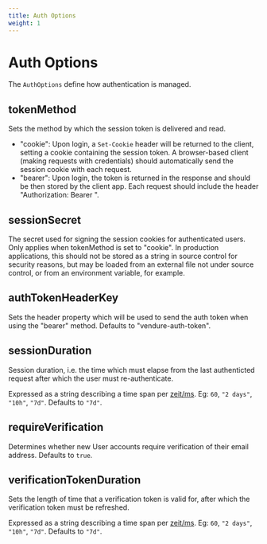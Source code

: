 ```yaml
---
title: Auth Options
weight: 1
---
```


# Auth Options

The `AuthOptions` define how authentication is managed.

## tokenMethod

Sets the method by which the session token is delivered and read.

* "cookie": Upon login, a `Set-Cookie` header will be returned to the client, setting a cookie containing the session token. A browser-based client (making requests with credentials) should automatically send the session cookie with each request.
* "bearer": Upon login, the token is returned in the response and should be then stored by the client app. Each request should include the header "Authorization: Bearer <token>".

## sessionSecret

The secret used for signing the session cookies for authenticated users. Only applies when tokenMethod is set to "cookie". In production applications, this should not be stored as a string in source control for security reasons, but may be loaded from an external file not under source control, or from an environment variable, for example.

## authTokenHeaderKey

Sets the header property which will be used to send the auth token when using the "bearer" method. Defaults to "vendure-auth-token".

## sessionDuration

Session duration, i.e. the time which must elapse from the last authenticted request after which the user must re-authenticate. 

Expressed as a string describing a time span per [zeit/ms](https://github.com/zeit/ms.js). Eg: `60`, `"2 days"`, `"10h"`, `"7d"`. Defaults to `"7d"`.

## requireVerification

Determines whether new User accounts require verification of their email address. Defaults to `true`.

## verificationTokenDuration

Sets the length of time that a verification token is valid for, after which the verification token must be refreshed.

Expressed as a string describing a time span per [zeit/ms](https://github.com/zeit/ms.js). Eg: `60`, `"2 days"`, `"10h"`, `"7d"`. Defaults to `"7d"`.
